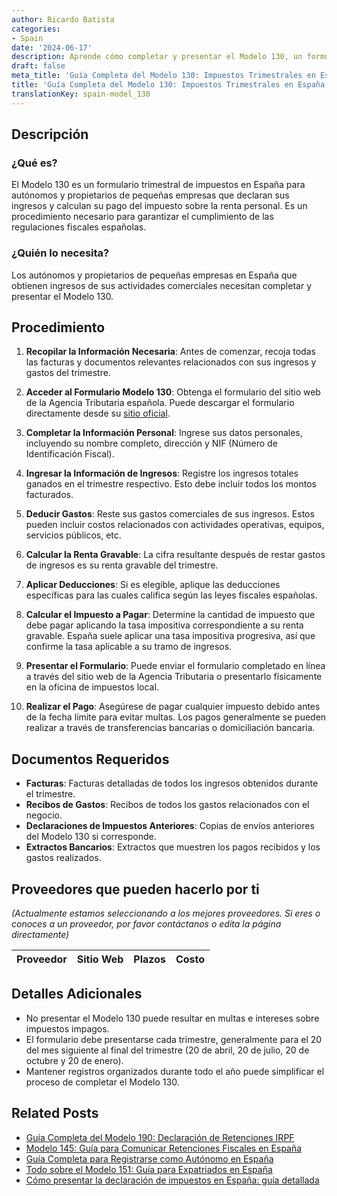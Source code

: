 ```yaml
---
author: Ricardo Batista
categories:
- Spain
date: '2024-06-17'
description: Aprende cómo completar y presentar el Modelo 130, un formulario de impuestos trimestral esencial para autónomos y pequeños empresarios en España.
draft: false
meta_title: 'Guía Completa del Modelo 130: Impuestos Trimestrales en España'
title: 'Guía Completa del Modelo 130: Impuestos Trimestrales en España'
translationKey: spain-model_130
---
```



## Descripción

### ¿Qué es?
El Modelo 130 es un formulario trimestral de impuestos en España para autónomos y propietarios de pequeñas empresas que declaran sus ingresos y calculan su pago del impuesto sobre la renta personal. Es un procedimiento necesario para garantizar el cumplimiento de las regulaciones fiscales españolas.

### ¿Quién lo necesita?
Los autónomos y propietarios de pequeñas empresas en España que obtienen ingresos de sus actividades comerciales necesitan completar y presentar el Modelo 130.

## Procedimiento

1. **Recopilar la Información Necesaria**: Antes de comenzar, recoja todas las facturas y documentos relevantes relacionados con sus ingresos y gastos del trimestre.

2. **Acceder al Formulario Modelo 130**: Obtenga el formulario del sitio web de la Agencia Tributaria española. Puede descargar el formulario directamente desde su [sitio oficial](https://www.agenciatributaria.es/).

3. **Completar la Información Personal**: Ingrese sus datos personales, incluyendo su nombre completo, dirección y NIF (Número de Identificación Fiscal).

4. **Ingresar la Información de Ingresos**: Registre los ingresos totales ganados en el trimestre respectivo. Esto debe incluir todos los montos facturados.

5. **Deducir Gastos**: Reste sus gastos comerciales de sus ingresos. Estos pueden incluir costos relacionados con actividades operativas, equipos, servicios públicos, etc.

6. **Calcular la Renta Gravable**: La cifra resultante después de restar gastos de ingresos es su renta gravable del trimestre.

7. **Aplicar Deducciones**: Si es elegible, aplique las deducciones específicas para las cuales califica según las leyes fiscales españolas.

8. **Calcular el Impuesto a Pagar**: Determine la cantidad de impuesto que debe pagar aplicando la tasa impositiva correspondiente a su renta gravable. España suele aplicar una tasa impositiva progresiva, así que confirme la tasa aplicable a su tramo de ingresos.

9. **Presentar el Formulario**: Puede enviar el formulario completado en línea a través del sitio web de la Agencia Tributaria o presentarlo físicamente en la oficina de impuestos local.

10. **Realizar el Pago**: Asegúrese de pagar cualquier impuesto debido antes de la fecha límite para evitar multas. Los pagos generalmente se pueden realizar a través de transferencias bancarias o domiciliación bancaria.

## Documentos Requeridos

- **Facturas**: Facturas detalladas de todos los ingresos obtenidos durante el trimestre.
- **Recibos de Gastos**: Recibos de todos los gastos relacionados con el negocio.
- **Declaraciones de Impuestos Anteriores**: Copias de envíos anteriores del Modelo 130 si corresponde.
- **Extractos Bancarios**: Extractos que muestren los pagos recibidos y los gastos realizados.

## Proveedores que pueden hacerlo por ti
_(Actualmente estamos seleccionando a los mejores proveedores. Si eres o conoces a un proveedor, por favor contáctanos o edita la página directamente)_

| Proveedor        |     Sitio Web     |     Plazos    |       Costo      |
| :-------------: | :-------------: |  :-------------: | :-------------: |

## Detalles Adicionales
- No presentar el Modelo 130 puede resultar en multas e intereses sobre impuestos impagos.
- El formulario debe presentarse cada trimestre, generalmente para el 20 del mes siguiente al final del trimestre (20 de abril, 20 de julio, 20 de octubre y 20 de enero).
- Mantener registros organizados durante todo el año puede simplificar el proceso de completar el Modelo 130.

## Related Posts

- [Guía Completa del Modelo 190: Declaración de Retenciones IRPF](https://tramitit.com/spanish/guides/spain/modelo_190/)
- [Modelo 145: Guía para Comunicar Retenciones Fiscales en España](https://tramitit.com/spanish/guides/spain/modelo_145/)
- [Guía Completa para Registrarse como Autónomo en España](https://tramitit.com/spanish/guides/spain/modelo_036/)
- [Todo sobre el Modelo 151: Guía para Expatriados en España](https://tramitit.com/spanish/guides/spain/modelo_151/)
- [Cómo presentar la declaración de impuestos en España: guía detallada](https://tramitit.com/spanish/guides/spain/presentacion_de_la_declaracion_de_la_renta/)